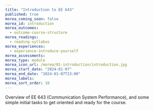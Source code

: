```yaml
---
title: "Introduction to EE 643"
published: true
morea_coming_soon: false
morea_id: introduction
morea_outcomes:
  - outcome-course-structure
morea_readings:
  - reading-syllabus
morea_experiences:
  - experience-introduce-yourself
morea_assessments:
morea_type: module
morea_icon_url: /morea/01-introduction/introduction.jpg
morea_start_date: "2024-01-07"
morea_end_date: "2024-01-07T23:00"
morea_labels:
morea_sort_order: 10
---
```


Overview of EE 643 (Communication System Performance), and some simple initial tasks to get oriented and ready for the course.
